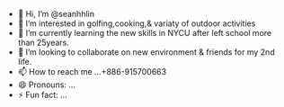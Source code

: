 - 👋 Hi, I’m @seanhhlin
- 👀 I’m interested in golfing,cooking,& variaty of outdoor activities
- 🌱 I’m currently learning the new skills in NYCU after left school more than 25years.
- 💞️ I’m looking to collaborate on new environment & friends for my 2nd life.
- 📫 How to reach me ...+886-915700663
- 😄 Pronouns: ...
- ⚡ Fun fact: ...

<!---
seanhhlin/seanhhlin is a ✨ special ✨ repository because its `README.md` (this file) appears on your GitHub profile.
You can click the Preview link to take a look at your changes.
--->
